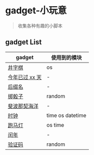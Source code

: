 # gadget-小玩意

> 收集各种有趣的小脚本

## gadget List

| gadget                              | 使用到的模块     |
| ----------------------------------- | ---------------- |
| [井字棋](./井字棋.py)               | os               |
| [今年已过 xx 天](./今年已过xx天.py) | -                |
| [后缀名](./后缀名.py)               | -                |
| [掷骰子](./掷骰子.py)               | random           |
| [斐波那契海洋](./斐波那契海洋.py)   | -                |
| [时钟](./时钟.py)                   | time os datetime |
| [跑马灯](./跑马灯.py)               | os time          |
| [闰年](./闰年.py)                   | -                |
| [验证码](./验证码.py)               | random           |
